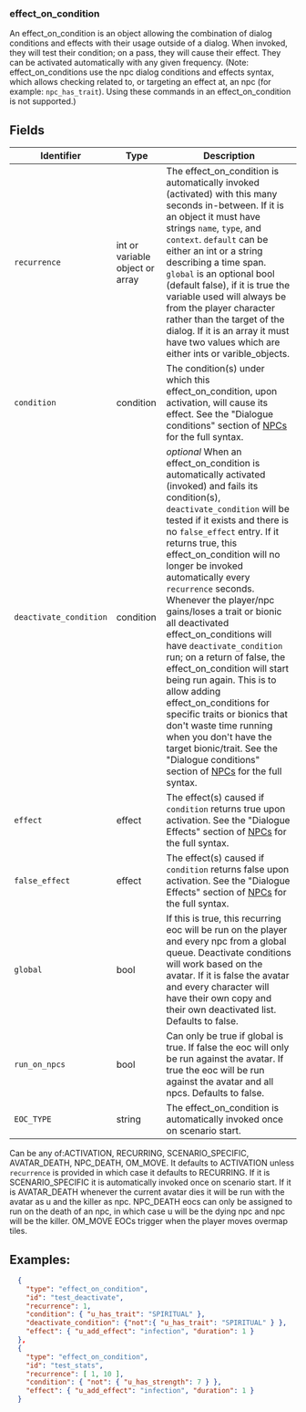 ### effect_on_condition
An effect_on_condition is an object allowing the combination of dialog conditions and effects with their usage outside of a dialog.  When invoked, they will test their condition; on a pass, they will cause their effect. They can be activated automatically with any given frequency.  (Note: effect_on_conditions use the npc dialog conditions and effects syntax, which allows checking related to, or targeting an effect at, an npc (for example: `npc_has_trait`).  Using these commands in an effect_on_condition is not supported.)

## Fields

|Identifier|Type|Description|
|-|-|-|
| `recurrence`| int or variable object or array | The effect_on_condition is automatically invoked (activated) with this many seconds in-between. If it is an object it must have strings `name`, `type`, and `context`. `default` can be either an int or a string describing a time span. `global` is an optional bool (default false), if it is true the variable used will always be from the player character rather than the target of the dialog.  If it is an array it must have two values which are either ints or varible_objects.
| `condition`| condition | The condition(s) under which this effect_on_condition, upon activation, will cause its effect.  See the "Dialogue conditions" section of [NPCs](NPCs.md) for the full syntax.
| `deactivate_condition`| condition | *optional* When an effect_on_condition is automatically activated (invoked) and fails its condition(s), `deactivate_condition` will be tested if it exists and there is no `false_effect` entry.  If it returns true, this effect_on_condition will no longer be invoked automatically every `recurrence` seconds.  Whenever the player/npc gains/loses a trait or bionic all deactivated effect_on_conditions will have `deactivate_condition` run; on a return of false, the effect_on_condition will start being run again.  This is to allow adding effect_on_conditions for specific traits or bionics that don't waste time running when you don't have the target bionic/trait.  See the "Dialogue conditions" section of [NPCs](NPCs.md) for the full syntax.
| `effect`| effect | The effect(s) caused if `condition` returns true upon activation.  See the "Dialogue Effects" section of [NPCs](filenotfound.md) for the full syntax.
| `false_effect`| effect | The effect(s) caused if `condition` returns false upon activation.  See the "Dialogue Effects" section of [NPCs](#headernotfound) for the full syntax.
| `global`| bool | If this is true, this recurring eoc will be run on the player and every npc from a global queue.  Deactivate conditions will work based on the avatar. If it is false the avatar and every character will have their own copy and their own deactivated list. Defaults to false.
| `run_on_npcs`| bool | Can only be true if global is true. If false the eoc will only be run against the avatar. If true the eoc will be run against the avatar and all npcs.  Defaults to false.
| `EOC_TYPE`| string | The effect_on_condition is automatically invoked once on scenario start.
 Can be any of:ACTIVATION, RECURRING, SCENARIO_SPECIFIC, AVATAR_DEATH, NPC_DEATH, OM_MOVE. It defaults to ACTIVATION unless `recurrence` is provided in which case it defaults to RECURRING.  If it is SCENARIO_SPECIFIC it is automatically invoked once on scenario start. If it is AVATAR_DEATH whenever the current avatar dies it will be run with the avatar as u and the killer as npc. NPC_DEATH eocs can only be assigned to run on the death of an npc, in which case u will be the dying npc and npc will be the killer. OM_MOVE EOCs trigger when the player moves overmap tiles.

## Examples:
```JSON
  {
    "type": "effect_on_condition",
    "id": "test_deactivate",
    "recurrence": 1,
    "condition": { "u_has_trait": "SPIRITUAL" },
    "deactivate_condition": {"not":{ "u_has_trait": "SPIRITUAL" } },
    "effect": { "u_add_effect": "infection", "duration": 1 }
  },
  {
    "type": "effect_on_condition",
    "id": "test_stats",
    "recurrence": [ 1, 10 ],
    "condition": { "not": { "u_has_strength": 7 } },
    "effect": { "u_add_effect": "infection", "duration": 1 }
  }

